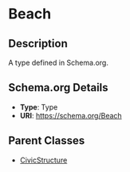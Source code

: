 # Beach

## Description
A type defined in Schema.org.

## Schema.org Details
- **Type**: Type
- **URI**: https://schema.org/Beach

## Parent Classes
- [CivicStructure](../CivicStructure.md)

